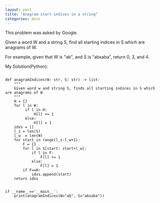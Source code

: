 ```yaml
---
layout: post
title: "Anagram start-indices in a string"
categories: misc
---
```


This problem was asked by Google.

Given a word W and a string S, find all starting indices in S which are anagrams of W.

For example, given that W is "ab", and S is "abxaba", return 0, 3, and 4.


My Solution(Python):
```

def anagramIndices(W: str, S: str) -> list:
    """
    Given word w and string S, finds all starting indices in S which are anagrams of W
    """
    H = {}
    for l in W:
         if l in H:
             H[l] += 1
         else:
             H[l] = 1
    idxs = []
    l_s = len(S)
    l_w  = len(W)
    for start in range(l_s-l_w+1):
        F = {}
        for l in S[start: start+l_w]:
            if l in F:
                F[l] += 1
            else:
                F[l] = 1
        if F==H:
            idxs.append(start)
    return idxs


if __name__=='__main__':
    print(anagramIndices(W="ab", S="abxaba"))
```
